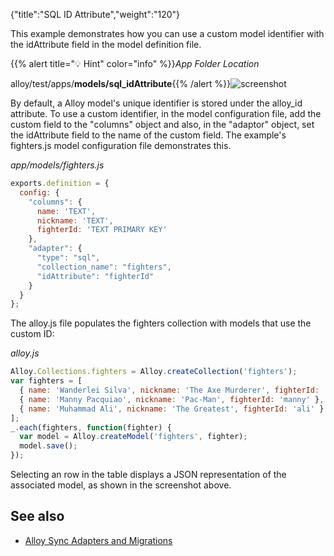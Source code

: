 {"title":"SQL ID Attribute","weight":"120"}

This example demonstrates how you can use a custom model identifier with the idAttribute field in the model definition file.

{{% alert title="💡 Hint" color="info" %}}*App Folder Location*

alloy/test/apps/**models/sql\_idAttribute**{{% /alert %}}![screenshot](/Images/appc/download/attachments/41845723/screenshot.png)

By default, a Alloy model's unique identifier is stored under the alloy\_id attribute. To use a custom identifier, in the model configuration file, add the custom field to the "columns" object and also, in the "adaptor" object, set the idAttribute field to the name of the custom field. The example's fighters.js model configuration file demonstrates this.

*app/models/fighters.js*

```javascript
exports.definition = {
  config: {
    "columns": {
      name: 'TEXT',
      nickname: 'TEXT',
      fighterId: 'TEXT PRIMARY KEY'
    },
    "adapter": {
      "type": "sql",
      "collection_name": "fighters",
      "idAttribute": "fighterId"
    }
  }
};
```

The alloy.js file populates the fighters collection with models that use the custom ID:

*alloy.js*

```javascript
Alloy.Collections.fighters = Alloy.createCollection('fighters');
var fighters = [
  { name: 'Wanderlei Silva', nickname: 'The Axe Murderer', fighterId: 'wandy' },
  { name: 'Manny Pacquiao', nickname: 'Pac-Man', fighterId: 'manny' },
  { name: 'Muhammad Ali', nickname: 'The Greatest', fighterId: 'ali' }
];
_.each(fighters, function(fighter) {
  var model = Alloy.createModel('fighters', fighter);
  model.save();
});
```

Selecting an row in the table displays a JSON representation of the associated model, as shown in the screenshot above.

## See also

* [Alloy Sync Adapters and Migrations](/docs/appc/Alloy_Framework/Alloy_Guide/Alloy_Models/Alloy_Sync_Adapters_and_Migrations/)
